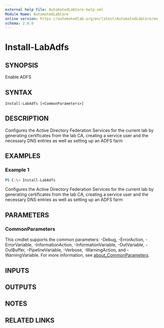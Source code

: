```yaml
---
external help file: AutomatedLabCore-help.xml
Module Name: AutomatedLabCore
online version: https://automatedlab.org/en/latest/AutomatedLabCore/en-us/Install-LabAdfs
schema: 2.0.0
---
```


# Install-LabAdfs

## SYNOPSIS
Enable ADFS

## SYNTAX

```
Install-LabAdfs [<CommonParameters>]
```

## DESCRIPTION
Configures the Active Directory Federation Services for the current lab by generating certificates from the lab CA, creating a service user and the necessary DNS entries as well as setting up an ADFS farm

## EXAMPLES

### Example 1
```powershell
PS C:\> Install-LabAdfs
```

Configures the Active Directory Federation Services for the current lab by generating certificates from the lab CA, creating a service user and the necessary DNS entries as well as setting up an ADFS farm

## PARAMETERS

### CommonParameters
This cmdlet supports the common parameters: -Debug, -ErrorAction, -ErrorVariable, -InformationAction, -InformationVariable, -OutVariable, -OutBuffer, -PipelineVariable, -Verbose, -WarningAction, and -WarningVariable. For more information, see [about_CommonParameters](http://go.microsoft.com/fwlink/?LinkID=113216).

## INPUTS

## OUTPUTS

## NOTES

## RELATED LINKS

